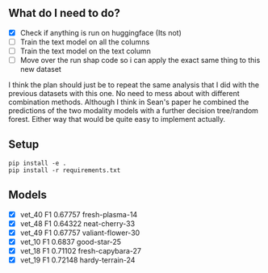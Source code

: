 ## What do I need to do?
* [x] Check if anything is run on huggingface (Its not)
* [ ] Train the text model on all the columns
* [ ] Train the text model on the text column
* [ ] Move over the run shap code so i can apply the exact same thing to this new dataset

I think the plan should just be to repeat the same analysis that I did with the previous datasets with this one. No need to mess about with different combination methods. Although I think in Sean's paper he combined the predictions of the two modality models with a further decision tree/random forest. Either way that would be quite easy to implement actually. 

## Setup
```
pip install -e .
pip install -r requirements.txt
```

## Models
* [x] vet_40 F1 0.67757 fresh-plasma-14
* [x] vet_48 F1 0.64322 neat-cherry-33
* [x] vet_49 F1 0.67757 valiant-flower-30
* [x] vet_10 F1 0.6837 good-star-25
* [x] vet_18 F1 0.71102 fresh-capybara-27
* [x] vet_19 F1 0.72148 hardy-terrain-24